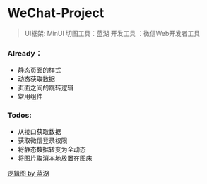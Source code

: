 # WeChat-Project

> UI框架: MinUI
> 切图工具：蓝湖
> 开发工具 ：微信Web开发者工具


### Already：
- 静态页面的样式
- 动态获取数据
- 页面之间的跳转逻辑
- 常用组件

### Todos:
- 从接口获取数据
- 获取微信登录权限
- 将静态数据转变为全动态
- 将图片取消本地放置在图床
 
[逻辑图 by 蓝湖](https://lanhuapp.com/url/UDwz7)
